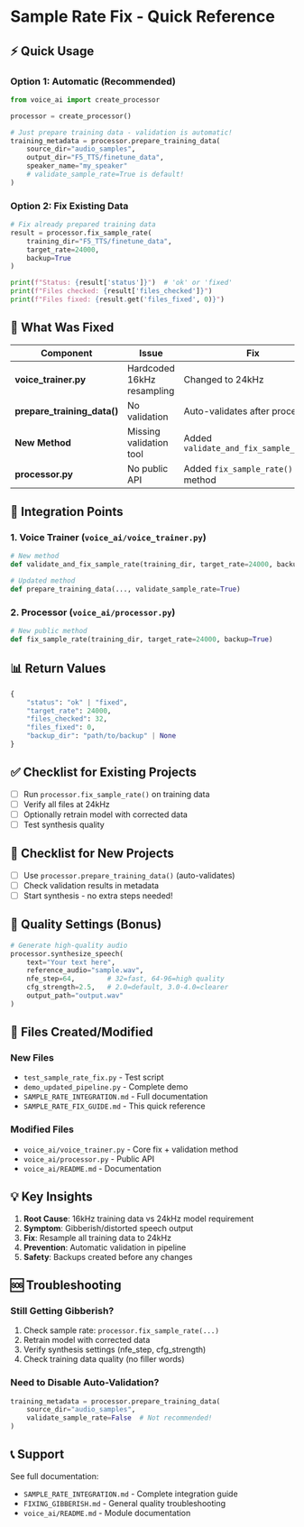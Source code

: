 # Sample Rate Fix - Quick Reference

## ⚡ Quick Usage

### Option 1: Automatic (Recommended)
```python
from voice_ai import create_processor

processor = create_processor()

# Just prepare training data - validation is automatic!
training_metadata = processor.prepare_training_data(
    source_dir="audio_samples",
    output_dir="F5_TTS/finetune_data",
    speaker_name="my_speaker"
    # validate_sample_rate=True is default!
)
```

### Option 2: Fix Existing Data
```python
# Fix already prepared training data
result = processor.fix_sample_rate(
    training_dir="F5_TTS/finetune_data",
    target_rate=24000,
    backup=True
)

print(f"Status: {result['status']}")  # 'ok' or 'fixed'
print(f"Files checked: {result['files_checked']}")
print(f"Files fixed: {result.get('files_fixed', 0)}")
```

## 🎯 What Was Fixed

| Component | Issue | Fix |
|-----------|-------|-----|
| **voice_trainer.py** | Hardcoded 16kHz resampling | Changed to 24kHz |
| **prepare_training_data()** | No validation | Auto-validates after processing |
| **New Method** | Missing validation tool | Added `validate_and_fix_sample_rate()` |
| **processor.py** | No public API | Added `fix_sample_rate()` method |

## 🔧 Integration Points

### 1. Voice Trainer (`voice_ai/voice_trainer.py`)
```python
# New method
def validate_and_fix_sample_rate(training_dir, target_rate=24000, backup=True)

# Updated method
def prepare_training_data(..., validate_sample_rate=True)
```

### 2. Processor (`voice_ai/processor.py`)
```python
# New public method
def fix_sample_rate(training_dir, target_rate=24000, backup=True)
```

## 📊 Return Values

```python
{
    "status": "ok" | "fixed",
    "target_rate": 24000,
    "files_checked": 32,
    "files_fixed": 0,
    "backup_dir": "path/to/backup" | None
}
```

## ✅ Checklist for Existing Projects

- [ ] Run `processor.fix_sample_rate()` on training data
- [ ] Verify all files at 24kHz
- [ ] Optionally retrain model with corrected data
- [ ] Test synthesis quality

## 🚀 Checklist for New Projects

- [ ] Use `processor.prepare_training_data()` (auto-validates)
- [ ] Check validation results in metadata
- [ ] Start synthesis - no extra steps needed!

## 🎵 Quality Settings (Bonus)

```python
# Generate high-quality audio
processor.synthesize_speech(
    text="Your text here",
    reference_audio="sample.wav",
    nfe_step=64,        # 32=fast, 64-96=high quality
    cfg_strength=2.5,   # 2.0=default, 3.0-4.0=clearer
    output_path="output.wav"
)
```

## 📁 Files Created/Modified

### New Files
- `test_sample_rate_fix.py` - Test script
- `demo_updated_pipeline.py` - Complete demo
- `SAMPLE_RATE_INTEGRATION.md` - Full documentation
- `SAMPLE_RATE_FIX_GUIDE.md` - This quick reference

### Modified Files
- `voice_ai/voice_trainer.py` - Core fix + validation method
- `voice_ai/processor.py` - Public API
- `voice_ai/README.md` - Documentation

## 💡 Key Insights

1. **Root Cause**: 16kHz training data vs 24kHz model requirement
2. **Symptom**: Gibberish/distorted speech output
3. **Fix**: Resample all training data to 24kHz
4. **Prevention**: Automatic validation in pipeline
5. **Safety**: Backups created before any changes

## 🆘 Troubleshooting

### Still Getting Gibberish?
1. Check sample rate: `processor.fix_sample_rate(...)`
2. Retrain model with corrected data
3. Verify synthesis settings (nfe_step, cfg_strength)
4. Check training data quality (no filler words)

### Need to Disable Auto-Validation?
```python
training_metadata = processor.prepare_training_data(
    source_dir="audio_samples",
    validate_sample_rate=False  # Not recommended!
)
```

## 📞 Support

See full documentation:
- `SAMPLE_RATE_INTEGRATION.md` - Complete integration guide
- `FIXING_GIBBERISH.md` - General quality troubleshooting
- `voice_ai/README.md` - Module documentation
